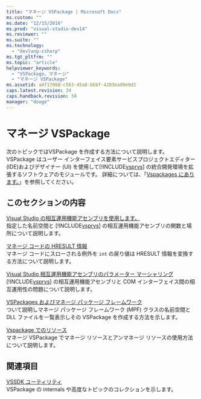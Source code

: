 ```yaml
---
title: "マネージ VSPackage | Microsoft Docs"
ms.custom: ""
ms.date: "12/15/2016"
ms.prod: "visual-studio-dev14"
ms.reviewer: ""
ms.suite: ""
ms.technology: 
  - "devlang-csharp"
ms.tgt_pltfrm: ""
ms.topic: "article"
helpviewer_keywords: 
  - "VSPackage、マネージ"
  - "マネージ VSPackage"
ms.assetid: a4f17068-c563-45a8-bbbf-4203ea99e9d2
caps.latest.revision: 34
caps.handback.revision: 34
manager: "douge"
---
```

# マネージ VSPackage
次のトピックではVSPackage を作成する方法について説明します。  VSPackage はユーザー インターフェイス要素サービスプロジェクトエディター \(IDE\)およびデザイナー \(UI\) を使用して[!INCLUDE[vsprvs](../code-quality/includes/vsprvs_md.md)] の統合開発環境を拡張するソフトウェアのモジュールです。  詳細については、「[Vspackages にあります。](../extensibility/internals/vspackages.md)」を参照してください。  
  
## このセクションの内容  
 [Visual Studio の相互運用機能アセンブリを使用します。](../extensibility/internals/using-visual-studio-interop-assemblies.md)  
 指定した名前空間と [!INCLUDE[vsprvs](../code-quality/includes/vsprvs_md.md)] の相互運用機能アセンブリの関数と場所について説明します。  
  
 [マネージ コードの HRESULT 情報](../misc/hresult-information-in-managed-code.md)  
 マネージ コードにスローされる例外を `int` の戻り値は HRESULT 情報を変換する方法について説明します。  
  
 [Visual Studio 相互運用機能アセンブリのパラメーター マーシャリング](/visual-cpp/misc/visual-studio-interop-assembly-parameter-marshaling)  
 [!INCLUDE[vsprvs](../code-quality/includes/vsprvs_md.md)] の相互運用機能アセンブリと COM インターフェイス間の相互運用性の問題について説明します。  
  
 [VSPackages およびマネージ パッケージ フレームワーク](/visual-cpp/misc/vspackages-and-the-managed-package-framework)  
 ついて説明しマネージ パッケージ フレームワーク \(MPF\) クラスの名前空間と DLL ファイルを一覧表示しその VSPackage を作成する方法を示します。  
  
 [Vspackage でのリソース](../extensibility/internals/resources-in-vspackages.md)  
 マネージ VSPackage でマネージ リソースとアンマネージ リソースの使用方法について説明します。  
  
## 関連項目  
 [VSSDK ユーティリティ](../extensibility/internals/vssdk-utilities.md)  
 VSPackage の internals や高度なトピックのコレクションを示します。